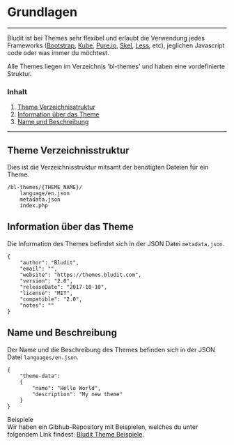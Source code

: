 # Grundlagen
<!-- Position: 1 -->
---
Bludit ist bei Themes sehr flexibel und erlaubt die Verwendung jedes Frameworks ([Bootstrap](http://getbootstrap.com/), [Kube](http://imperavi.com/kube/), [Pure.io](purecss.io), [Skel](https://github.com/n33/skel), [Less](http://lesscss.org/), etc), jeglichen Javascript code oder was immer du möchtest.

Alle Themes liegen im Verzeichnis 'bl-themes' und haben eine vordefinierte Struktur.

### Inhalt
1. [Theme Verzeichnisstruktur](#structure)
2. [Information über das Theme](#information)
3. [Name und Beschreibung](#name-description)

---

## <a id="structure"></a> Theme Verzeichnisstruktur
Dies ist die Verzeichnisstruktur mitsamt der benötigten Dateien für ein Theme.
```
/bl-themes/{THEME_NAME}/
	language/en.json
	metadata.json
	index.php
```

## <a id="information"></a> Information über das Theme
Die Information des Themes befindet sich in der JSON Datei `metadata.json`.
<pre><code data-language="JSON">{
	"author": "Bludit",
	"email": "",
	"website": "https://themes.bludit.com",
	"version": "2.0",
	"releaseDate": "2017-10-10",
	"license": "MIT",
	"compatible": "2.0",
	"notes": ""
}</code></pre>

## <i id="name-description"></i> Name und Beschreibung
Der Name und die Beschreibung des Themes befinden sich in der JSON Datei `languages/en.json`.
<pre><code data-language="JSON">{
	"theme-data":
	{
		"name": "Hello World",
		"description": "My new theme"
	}
}</code></pre>

<div class="note">
<div class="title">Beispiele</div>
Wir haben ein Gibhub-Repository mit Beispielen, welches du unter folgendem Link findest: <a href="https://github.com/bludit/examples">Bludit Theme Beispiele</a>.
</div>
